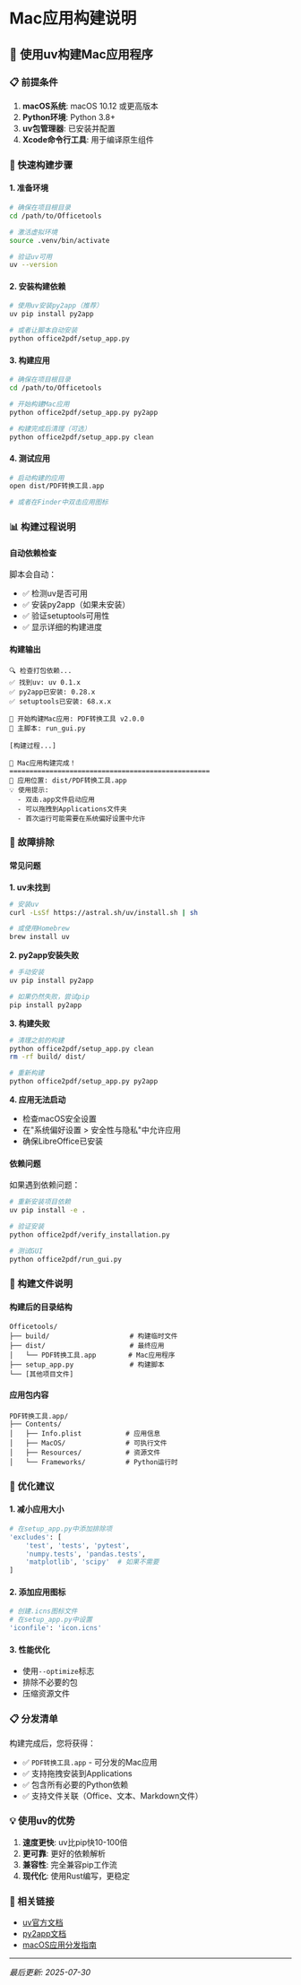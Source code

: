 # Mac应用构建说明

## 🍎 使用uv构建Mac应用程序

### 📋 前提条件

1. **macOS系统**: macOS 10.12 或更高版本
2. **Python环境**: Python 3.8+ 
3. **uv包管理器**: 已安装并配置
4. **Xcode命令行工具**: 用于编译原生组件

### 🚀 快速构建步骤

#### 1. 准备环境
```bash
# 确保在项目根目录
cd /path/to/Officetools

# 激活虚拟环境
source .venv/bin/activate

# 验证uv可用
uv --version
```

#### 2. 安装构建依赖
```bash
# 使用uv安装py2app（推荐）
uv pip install py2app

# 或者让脚本自动安装
python office2pdf/setup_app.py
```

#### 3. 构建应用
```bash
# 确保在项目根目录
cd /path/to/Officetools

# 开始构建Mac应用
python office2pdf/setup_app.py py2app

# 构建完成后清理（可选）
python office2pdf/setup_app.py clean
```

#### 4. 测试应用
```bash
# 启动构建的应用
open dist/PDF转换工具.app

# 或者在Finder中双击应用图标
```

### 📊 构建过程说明

#### 自动依赖检查
脚本会自动：
- ✅ 检测uv是否可用
- ✅ 安装py2app（如果未安装）
- ✅ 验证setuptools可用性
- ✅ 显示详细的构建进度

#### 构建输出
```
🔍 检查打包依赖...
✅ 找到uv: uv 0.1.x
✅ py2app已安装: 0.28.x
✅ setuptools已安装: 68.x.x

📱 开始构建Mac应用: PDF转换工具 v2.0.0
📄 主脚本: run_gui.py

[构建过程...]

🎉 Mac应用构建完成！
==================================================
📁 应用位置: dist/PDF转换工具.app
💡 使用提示:
  - 双击.app文件启动应用
  - 可以拖拽到Applications文件夹
  - 首次运行可能需要在系统偏好设置中允许
```

### 🔧 故障排除

#### 常见问题

**1. uv未找到**
```bash
# 安装uv
curl -LsSf https://astral.sh/uv/install.sh | sh

# 或使用Homebrew
brew install uv
```

**2. py2app安装失败**
```bash
# 手动安装
uv pip install py2app

# 如果仍然失败，尝试pip
pip install py2app
```

**3. 构建失败**
```bash
# 清理之前的构建
python office2pdf/setup_app.py clean
rm -rf build/ dist/

# 重新构建
python office2pdf/setup_app.py py2app
```

**4. 应用无法启动**
- 检查macOS安全设置
- 在"系统偏好设置 > 安全性与隐私"中允许应用
- 确保LibreOffice已安装

#### 依赖问题
如果遇到依赖问题：
```bash
# 重新安装项目依赖
uv pip install -e .

# 验证安装
python office2pdf/verify_installation.py

# 测试GUI
python office2pdf/run_gui.py
```

### 📁 构建文件说明

#### 构建后的目录结构
```
Officetools/
├── build/                    # 构建临时文件
├── dist/                     # 最终应用
│   └── PDF转换工具.app        # Mac应用程序
├── setup_app.py              # 构建脚本
└── [其他项目文件]
```

#### 应用包内容
```
PDF转换工具.app/
├── Contents/
│   ├── Info.plist           # 应用信息
│   ├── MacOS/               # 可执行文件
│   ├── Resources/           # 资源文件
│   └── Frameworks/          # Python运行时
```

### 🎯 优化建议

#### 1. 减小应用大小
```bash
# 在setup_app.py中添加排除项
'excludes': [
    'test', 'tests', 'pytest',
    'numpy.tests', 'pandas.tests',
    'matplotlib', 'scipy'  # 如果不需要
]
```

#### 2. 添加应用图标
```bash
# 创建.icns图标文件
# 在setup_app.py中设置
'iconfile': 'icon.icns'
```

#### 3. 性能优化
- 使用`--optimize`标志
- 排除不必要的包
- 压缩资源文件

### 📋 分发清单

构建完成后，您将获得：
- ✅ `PDF转换工具.app` - 可分发的Mac应用
- ✅ 支持拖拽安装到Applications
- ✅ 包含所有必要的Python依赖
- ✅ 支持文件关联（Office、文本、Markdown文件）

### 💡 使用uv的优势

1. **速度更快**: uv比pip快10-100倍
2. **更可靠**: 更好的依赖解析
3. **兼容性**: 完全兼容pip工作流
4. **现代化**: 使用Rust编写，更稳定

### 🔗 相关链接

- [uv官方文档](https://github.com/astral-sh/uv)
- [py2app文档](https://py2app.readthedocs.io/)
- [macOS应用分发指南](https://developer.apple.com/documentation/xcode/distributing-your-app-for-beta-testing-and-releases)

---

*最后更新: 2025-07-30*
